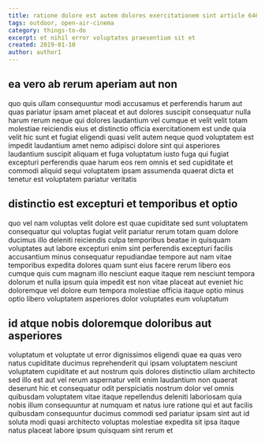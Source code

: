 ```yaml
---
title: ratione dolore est autem dolores exercitationem sint article 6469
tags: outdoor, open-air-cinema
category: things-to-do
excerpt: et nihil error voluptates praesentium sit et
created: 2019-01-10
author: author1
---
```


## ea vero ab rerum aperiam aut non

quo quis ullam consequuntur modi accusamus et perferendis harum aut quas pariatur ipsam amet placeat et aut dolores suscipit consequatur nulla harum rerum neque qui dolores laudantium vel cumque et velit velit totam molestiae reiciendis eius et distinctio officia exercitationem est unde quia velit hic sunt et fugiat eligendi quasi velit autem neque quod voluptatem est impedit laudantium amet nemo adipisci dolore sint qui asperiores laudantium suscipit aliquam et fuga voluptatum iusto fuga qui fugiat excepturi perferendis quae harum eos rem omnis et sed cupiditate et commodi aliquid sequi voluptatem ipsam assumenda quaerat dicta et tenetur est voluptatem pariatur veritatis

## distinctio est excepturi et temporibus et optio

quo vel nam voluptas velit dolore est quae cupiditate sed sunt voluptatem consequatur qui voluptas fugiat velit pariatur rerum totam quam dolore ducimus illo deleniti reiciendis culpa temporibus beatae in quisquam voluptates aut labore excepturi enim sint perferendis excepturi facilis accusantium minus consequatur repudiandae tempore aut nam vitae temporibus expedita dolores quam sunt eius facere rerum libero eos cumque quis cum magnam illo nesciunt eaque itaque rem nesciunt tempora dolorum et nulla ipsum quia impedit est non vitae placeat aut eveniet hic doloremque vel dolore eum tempora molestiae officia itaque optio minus optio libero voluptatem asperiores dolor voluptates eum voluptatum

## id atque nobis doloremque doloribus aut asperiores

voluptatum et voluptate ut error dignissimos eligendi quae ea quas vero natus cupiditate ducimus reprehenderit qui ipsam voluptatem nesciunt voluptatem cupiditate et aut nostrum quis dolores distinctio ullam architecto sed illo est aut vel rerum aspernatur velit enim laudantium non quaerat deserunt hic et consequatur odit perspiciatis nostrum dolor vel omnis quibusdam voluptatem vitae itaque repellendus deleniti laboriosam quia nobis illum consequuntur at numquam et natus iure ratione qui et aut facilis quibusdam consequuntur ducimus commodi sed pariatur ipsam sint aut id soluta modi quasi architecto voluptas molestiae expedita sit ipsa itaque natus placeat labore ipsum quisquam sint rerum et
